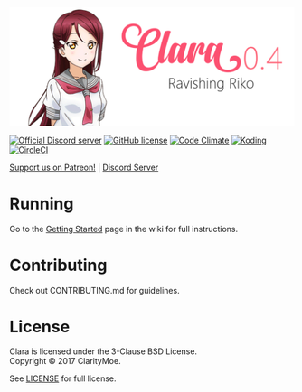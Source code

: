 
![ClarityMoe](nodebot_logo.png)

[![Official Discord server](https://discordapp.com/api/guilds/251664386459041792/embed.png)](https://discord.gg/rmMTZue)
[![GitHub license](https://img.shields.io/badge/license-BSD-blue.svg)](https://raw.githubusercontent.com/awau/Clara/master/LICENSE)
[![Code Climate](https://codeclimate.com/github/ClarityMoe/Clara/badges/gpa.svg)](https://codeclimate.com/github/ClarityMoe/Clara)
[![Koding](https://koding-cdn.s3.amazonaws.com/badges/made-with-koding/v1/koding_badge_ReadmeDark.png)](https://koding.com)
[![CircleCI](https://circleci.com/gh/ClarityMoe/Clara.svg?style=svg)](https://circleci.com/gh/ClarityMoe/Clara)

[Support us on Patreon!](https://www.patreon.com/capuccino) | [Discord Server](https://discord.gg/ZgQkCkm)


# Running

Go to the [Getting Started](https://github.com/ClarityMoe/Clara/wiki/Getting-Started) page in the wiki for full instructions.

# Contributing

Check out CONTRIBUTING.md for guidelines.

# License
Clara is licensed under the 3-Clause BSD License.  
Copyright &copy; 2017 ClarityMoe.

See [LICENSE](LICENSE) for full license.
